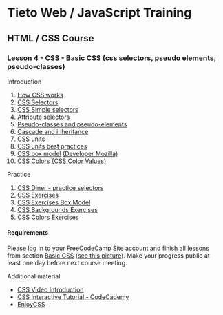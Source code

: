 # Tieto Web / JavaScript Training

## HTML / CSS Course
### Lesson 4 - CSS - Basic CSS (css selectors, pseudo elements, pseudo-classes)

Introduction
1. [How CSS works](https://developer.mozilla.org/en-US/docs/Learn/CSS/Introduction_to_CSS/How_CSS_works)
2. [CSS Selectors](https://developer.mozilla.org/en-US/docs/Learn/CSS/Introduction_to_CSS/Selectors)
3. [CSS Simple selectors](https://developer.mozilla.org/en-US/docs/Learn/CSS/Introduction_to_CSS/Simple_selectors)
4. [Attribute selectors](https://developer.mozilla.org/en-US/docs/Learn/CSS/Introduction_to_CSS/Attribute_selectors)
5. [Pseudo-classes and pseudo-elements](https://developer.mozilla.org/en-US/docs/Learn/CSS/Introduction_to_CSS/Pseudo-classes_and_pseudo-elements)
6. [Cascade and inheritance](https://developer.mozilla.org/en-US/docs/Learn/CSS/Introduction_to_CSS/Cascade_and_inheritance)
7. [CSS units](https://www.w3schools.com/cssref/css_units.asp)
8. [CSS units best practices](https://gist.github.com/basham/2175a16ab7c60ce8e001)
9. [CSS box model](https://www.w3schools.com/css/css_boxmodel.asp) [(Developer Mozilla)](https://developer.mozilla.org/en-US/docs/Learn/CSS/Introduction_to_CSS/Box_model)
10. [CSS Colors](https://www.w3schools.com/css/css3_colors.asp) [{CSS Color Values)](https://www.w3schools.com/cssref/css_colors_legal.asp)

Practice
1. [CSS Diner - practice selectors](https://flukeout.github.io/)
2. [CSS Exercises](https://www.w3schools.com/css/exercise.asp?filename=exercise_syntax1)
3. [CSS Exercises Box Model](https://www.w3schools.com/css/exercise.asp?filename=exercise_boxmodel1)
4. [CSS Backgrounds Exercises](https://www.w3schools.com/css/exercise.asp?filename=exercise_css3_backgrounds1)
5. [CSS Colors Exercises](https://www.w3schools.com/css/exercise.asp?filename=exercise_css3_colors1)

#### Requirements

Please log in to your [FreeCodeCamp Site](https://www.freecodecamp.org/) account and finish all lessons from section [Basic CSS](https://learn.freecodecamp.org/responsive-web-design/basic-css/) ([see this picture](free-code-camp-progress-lesson4_css.png)).
Make your progress public at least one day before next course meeting.


Additional material
- [CSS Video Introduction](https://scrimba.com/g/gintrotocss)
- [CSS Interactive Tutorial - CodeCademy](https://www.codecademy.com/learn/learn-css)
- [EnjoyCSS](http://enjoycss.com/)
